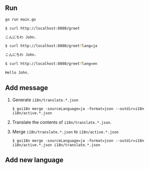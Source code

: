 ## Run
```bash
go run main.go
```

```bash
$ curl http://localhost:8080/greet

こんにちわ John.
```

```bash
$ curl http://localhost:8080/greet?lang=ja

こんにちわ John.
```

```bash
$ curl http://localhost:8080/greet?lang=en

Hello John.
```

## Add message
1. Generate `i18n/translate.*.json`
    ```
    $ goi18n merge -sourceLanguage=ja -format=json --outdir=i18n  i18n/active.*.json
    ```

2. Translate the contents of `i18n/translate.*.json`.

3. Merge `i18n/translate.*.json` to `i18n/active.*.json`
    ```
    $ goi18n merge -sourceLanguage=ja -format=json --outdir=i18n  i18n/active.*.json i18n/translate.*.json
    ```



## Add new language
